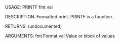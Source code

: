 USAGE:
     PRINTF fmt val 

DESCRIPTION:
     Formatted print.
     PRINTF is a function .

RETURNS:
    (undocumented)

ARGUMENTS:
    fmt
        Format
    val
        Value or block of values
